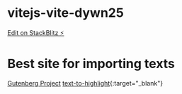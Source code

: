 # vitejs-vite-dywn25

[Edit on StackBlitz ⚡️](https://stackblitz.com/edit/vitejs-vite-dywn25)

# Best site for importing texts

[Gutenberg Project](https://www.gutenberg.org/ebooks/search/?query=Machado+de+Assis&submit_search=Go%21)
[text-to-highlight](https://www.gutenberg.org/ebooks/search/?query=Machado+de+Assis&submit_search=Go%21){:target="\_blank"}
